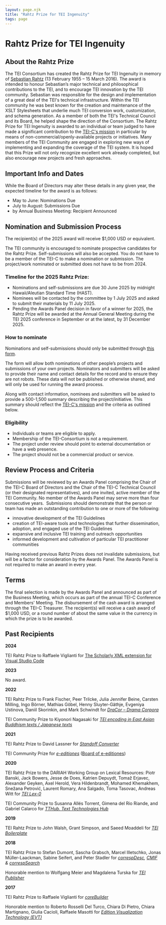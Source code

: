 ```yaml
---
layout: page.njk
title: "Rahtz Prize for TEI Ingenuity"
tags: page
---
```

# Rahtz Prize for TEI Ingenuity

About the Rahtz Prize
---------------------

The TEI Consortium has created the Rahtz Prize for TEI Ingenuity in memory of [Sebastian Rahtz](https://en.wikipedia.org/wiki/Sebastian_Rahtz "Sebastian Rahtz") (13 February 1955 – 15 March 2016\). The award is intended to honour Sebastian’s major
 technical and philosophical contributions to the TEI, and to encourage TEI innovation
 by the TEI community.
Sebastian was responsible for the design and implementation of a great deal of the
 TEI's technical infrastructure. Within the TEI community he was best known for the
 creation and maintenance of the XSLT Stylesheets that underlie much TEI conversion
 work, customization, and schema generation. As a member of both the TEI's Technical
 Council and its Board, he helped shape the direction of the Consortium.
The Rahtz Prize for TEI Ingenuity is awarded to an individual or team judged to have
 made a significant contribution to the [TEI\-C's mission](https://tei-c.org/about/mission/ "TEI-C's mission") in particular by means of non\-commercial/openly\-available projects or initiatives.
 Many members of the TEI Community are engaged in exploring new ways of implementing
 and expanding the coverage of the TEI system. It is hoped that this Prize will not
 only recognize excellent work already completed, but also encourage new projects and
 fresh approaches.

Important Info and Dates
------------------------

While the Board of Directors may alter these details in any given year, the expected timeline for the award is as follows:
* May to June: Nominations Due
* July to August: Submissions Due
* by Annual Business Meeting: Recipient Announced




Nomination and Submission Process
---------------------------------


 The recipient(s) of the 2025 award will receive $1,000 USD or equivalent.
 
 The TEI community is encouraged to nominate prospective candidates for the Rahtz Prize.
 Self\-submissions will also be accepted. You do not have to be a member of the TEI\-C
 to make a nomination or submission. The project/work nominated or submitted does not
 have to be from 2024\.
 
 ### Timeline for the 2025 Rahtz Prize:

* Nominations and self-submissions are due 30 June 2025 by midnight Hawaii/Aleutian Standard Time (HAST). 
* Nominees will be contacted by the committee by 1 July 2025 and asked to submit their materials by 11 July 2025. 
* Pending the Awards Panel decision in favor of a winner for 2025, the Rahtz Prize will be awarded at the Annual General Meeting during the TEI 2025 conference in September or at the latest, by 31 December 2025.

### How to nominate
 
 Nominations and self\-submissions should only be submitted through [this form](https://docs.google.com/forms/d/e/1FAIpQLSerbrDP3Gs9BGBwLjRN32hT5aSHcpVhdKDyCO6CqMAPI1ZCZA/viewform?usp=dialog).
 
 The form will allow both nominations of other people’s projects and submissions of
 your own projects. Nominators and submitters will be asked to provide their name and
 contact details for the record and to ensure they are not robots. These data will
 not be published or otherwise shared, and will only be used for running the award
 process.
 
 Along with contact information, nominees and submitters will be asked to provide a
 500\-1,500 summary describing the project/initiative. This summary should reflect the
 [TEI\-C's mission](https://tei-c.org/about/mission/ "TEI-C's mission") and the criteria as outlined below.

### Eligibility

* Individuals or teams are eligible to apply.
* Membership of the TEI\-Consortium is not a requirement.
* The project under review should point to external documentation or have a web presence.
* The project should not be a commercial product or service.

Review Process and Criteria
---------------------------

Submissions will be reviewed by an Awards Panel comprising the Chair of the TEI\-C
 Board of Directors and the Chair of the TEI\-C Technical Council (or their designated
 representatives), and one invited, active member of the TEI Community. No member of
 the Awards Panel may serve more than four consecutive years. 
Submissions should demonstrate that the person or team has made an outstanding contribution
 to one or more of the following:
 
* innovative development of the TEI Guidelines
* creation of TEI\-aware tools and technologies that further dissemination, adoption,
 and engaged use of the TEI Guidelines
* expansive and inclusive TEI training and outreach opportunities
* informed development and cultivation of particular TEI practitioner communities


Having received previous Rahtz Prizes does not invalidate submissions, but will be
 a factor for consideration by the Awards Panel.
The Awards Panel is not required to make an award in every year.


Terms
-----


The final selection is made by the Awards Panel and announced as part of the Business
 Meeting, which occurs as part of the annual TEI\-C Conference and Members' Meeting.
 The disbursement of the cash award is arranged through the TEI\-C Treasurer. The recipient(s)
 will receive a cash award of $1,000 USD, or a round number of about the same value
 in the currency in which the prize is to be awarded. 


Past Recipients
---------------

**2024**

TEI Rahtz Prize to Raffaele Viglianti for [The Scholarly XML extension for Visual Studio Code](https://marketplace.visualstudio.com/items?itemName=raffazizzi.sxml)

**2023**

No award.

**2022**

TEI Rahtz Prize to Frank Fischer, Peer Trilcke, Julia Jennifer Beine, Carsten Milling,
 Ingo Börner, Mathias Göbel, Henny Sluyter\-Gäthje, Evgeniya Ustinova, Daniil Skorinkin,
 and Mark Schwindt for [*DraCor – Drama Corpora*](https://dracor.org/) 

TEI Community Prize to Kiyonori Nagasaki for *[TEI encoding in East Asian Buddhism texts / Japanese texts](https://21dzk.l.u-tokyo.ac.jp/SAT/sat_tei.html)*

**2021**

TEI Rahtz Prize to David Lassner for [*Standoff Converter*](https://github.com/standoff-nlp/standoffconverter) 

TEI Community Prize for [*e\-editiones*](https://www.e-editiones.org) ([Board of e\-editiones](https://e-editiones.org/board/))

**2020**

TEI Rahtz Prize to the DARIAH Working Group on Lexical Resources: Piotr Banski, Jack
Bowers, Jesse de Does, Katrien Depuydt, Tomaž Erjavec, Alexander Geyken, Axel Herold,
Vera Hildenbrandt, Mohamed Khemakhem, Snežana Petrović, Laurent Romary, Ana Salgado,
Toma Tasovac, Andreas Witt for *[TEI Lex\-0](https://dariah-eric.github.io/lexicalresources/pages/TEILex0/TEILex0.html)*

TEI Community Prize to Susanna Allés Torrent, Gimena del Rio Riande, and Gabriel Calarco
 for [*TTHub. Text Technologies Hub*](https://tthub.io/)

**2019**

TEI Rahtz Prize to John Walsh, Grant Simpson, and Saeed Moaddeli for *[TEI Boilerplate](http://dcl.ils.indiana.edu/teibp/)*

**2018**

TEI Rahtz Prize to Stefan Dumont, Sascha Grabsch, Marcel Illetschko, Jonas Müller\-Laackman,
Sabine Seifert, and Peter Stadler for *[correspDesc](https://journals.openedition.org/jtei/1433), [CMIF](https://github.com/TEI-Correspondence-SIG/CMIF) \& [correspSearch](https://correspsearch.net)*

Honorable mention to Wolfgang Meier and Magdalena Turska for [*TEI Publisher*](https://teipublisher.com/index.html)

**2017**

TEI Rahtz Prize to Raffaele Viglianti for [*coreBuilder*](https://mith.umd.edu/research/corebuilder/)

Honorable mention to Roberto Rosselli Del Turco, Chiara Di Pietro, Chiara Martignano,
Giulia Cacioli, Raffaele Masotti for [*Edition Visualization Technology (EVT)*](http://evt.labcd.unipi.it/)
